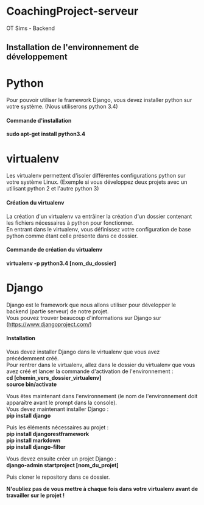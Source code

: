 # CoachingProject-serveur
OT  Sims - Backend

## Installation de l'environnement de développement

Python
=========
Pour pouvoir utiliser le framework Django, vous devez installer python sur votre système. (Nous utiliserons python 3.4)  
#### Commande d'installation  
**sudo apt-get install python3.4**

virtualenv
=========
Les virtualenv permettent d'isoler différentes configurations python sur votre système Linux. (Exemple si vous développez deux projets avec un utilisant python 2 et l'autre python 3)

#### Création du virtualenv
La création d'un virtualenv va entrâiner la création d'un dossier contenant les fichiers nécessaires à python pour fonctionner.   
En entrant dans le virtualenv, vous définissez votre configuration de base python comme étant celle présente dans ce dossier. 

#### Commande de création du virtualenv  
**virtualenv -p python3.4 [nom_du_dossier]**

Django
========
Django est le framework que nous allons utiliser pour développer le backend (partie serveur) de notre projet.   
Vous pouvez trouver beaucoup d'informations sur Django sur (https://www.djangoproject.com/)

#### Installation
Vous devez installer Django dans le virtualenv que vous avez précédemment créé.  
Pour rentrer dans le virtualenv, allez dans le dossier du virtualenv que vous avez créé et lancer la commande d'activation de l'environnement :  
**cd [chemin_vers_dossier_virtualenv]**  
**source bin/activate**

Vous êtes maintenant dans l'environnement (le nom de l'environnement doit apparaître avant le prompt dans la console).  
Vous devez maintenant installer Django :  
**pip install django**

Puis les éléments nécessaires au projet :  
**pip install djangorestframework**  
**pip install markdown**  
**pip install django-filter**  

Vous devez ensuite créer un projet Django :  
**django-admin startproject [nom_du_projet]**    

Puis cloner le repository dans ce dossier.

**N'oubliez pas de vous mettre à chaque fois dans votre virtualenv avant de travailler sur le projet !**


